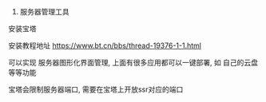 1. 服务器管理工具

安装宝塔

安装教程地址
https://www.bt.cn/bbs/thread-19376-1-1.html

可以实现 服务器图形化界面管理, 上面有很多应用都可以一键部署, 如 自己的云盘等等功能

宝塔会限制服务器端口, 需要在宝塔上开放ssr对应的端口